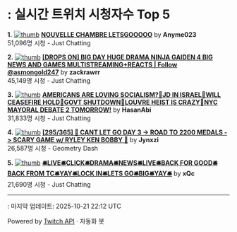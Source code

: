 # : 실시간 트위치 시청자수 Top 5

**1.** [![thumb](https://static-cdn.jtvnw.net/previews-ttv/live_user_anyme023-320x180.jpg)](https://twitch.tv/Anyme023)
**[NOUVELLE CHAMBRE LETSGOOOOO](https://twitch.tv/Anyme023)** by **Anyme023**<br>51,096명 시청  - Just Chatting

**2.** [![thumb](https://static-cdn.jtvnw.net/previews-ttv/live_user_zackrawrr-320x180.jpg)](https://twitch.tv/zackrawrr)
**[[DROPS ON] BIG DAY HUGE DRAMA NINJA GAIDEN 4 BIG NEWS AND GAMES MULTISTREAMING+REACTS | Follow  @asmongold247](https://twitch.tv/zackrawrr)** by **zackrawrr**<br>45,149명 시청  - Just Chatting

**3.** [![thumb](https://static-cdn.jtvnw.net/previews-ttv/live_user_hasanabi-320x180.jpg)](https://twitch.tv/HasanAbi)
**[AMERICANS ARE LOVING SOCIALISM?🚨JD IN ISRAEL🚨WILL CEASEFIRE HOLD🚨GOVT SHUTDOWN🚨LOUVRE HEIST IS CRAZY🚨NYC MAYORAL DEBATE 2 TOMORROW!](https://twitch.tv/HasanAbi)** by **HasanAbi**<br>31,833명 시청  - Just Chatting

**4.** [![thumb](https://static-cdn.jtvnw.net/previews-ttv/live_user_jynxzi-320x180.jpg)](https://twitch.tv/Jynxzi)
**[[295/365] 🔴 CANT LET GO DAY 3 -> ROAD TO 2200 MEDALS -> SCARY GAME w/ RYLEY KEN BOBBY 🔴](https://twitch.tv/Jynxzi)** by **Jynxzi**<br>26,587명 시청  - Geometry Dash

**5.** [![thumb](https://static-cdn.jtvnw.net/previews-ttv/live_user_xqc-320x180.jpg)](https://twitch.tv/xQc)
**[🛎️LIVE🛎️CLICK🛎️DRAMA🛎️NEWS🛎️LIVE🛎️BACK FOR GOOD🛎️BACK FROM TC🛎️YAY🛎️LOCK IN🛎️LETS GO🛎️BIG🛎️YAY🛎️](https://twitch.tv/xQc)** by **xQc**<br>21,690명 시청  - Just Chatting


---
: 마지막 업데이트: 2025-10-21 22:12 UTC

Powered by [Twitch API](https://dev.twitch.tv/docs/api/reference) · 자동화 봇